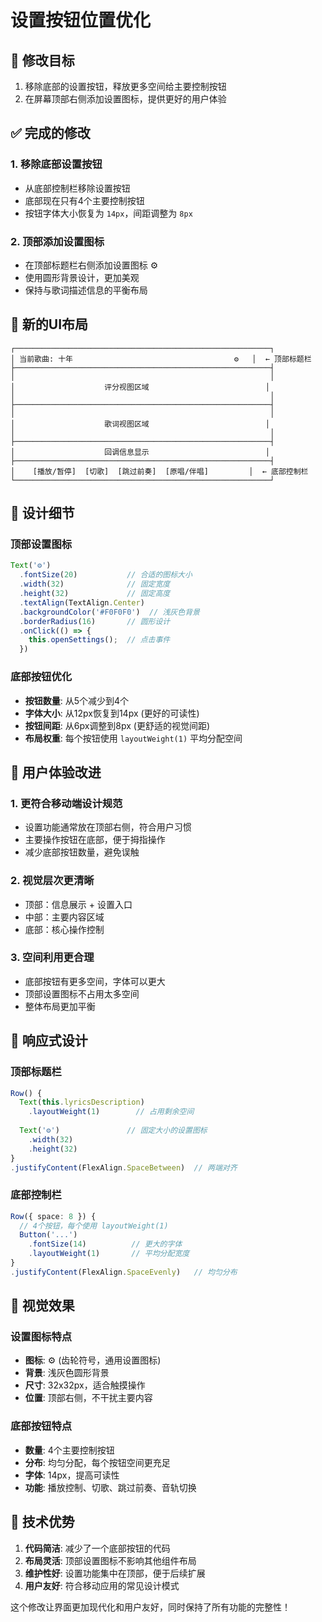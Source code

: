 # 设置按钮位置优化

## 🎯 **修改目标**
1. 移除底部的设置按钮，释放更多空间给主要控制按钮
2. 在屏幕顶部右侧添加设置图标，提供更好的用户体验

## ✅ **完成的修改**

### 1. **移除底部设置按钮**
- 从底部控制栏移除设置按钮
- 底部现在只有4个主要控制按钮
- 按钮字体大小恢复为 `14px`，间距调整为 `8px`

### 2. **顶部添加设置图标**
- 在顶部标题栏右侧添加设置图标 ⚙️
- 使用圆形背景设计，更加美观
- 保持与歌词描述信息的平衡布局

## 📱 **新的UI布局**

```
┌─────────────────────────────────────────────────────────┐
│ 当前歌曲: 十年                                    ⚙️   │  ← 顶部标题栏
├─────────────────────────────────────────────────────────┤
│                                                         │
│                    评分视图区域                          │
│                                                         │
├─────────────────────────────────────────────────────────┤
│                                                         │
│                    歌词视图区域                          │
│                                                         │
├─────────────────────────────────────────────────────────┤
│                    回调信息显示                          │
├─────────────────────────────────────────────────────────┤
│    [播放/暂停]  [切歌]  [跳过前奏]  [原唱/伴唱]         │  ← 底部控制栏
└─────────────────────────────────────────────────────────┘
```

## 🎨 **设计细节**

### 顶部设置图标
```typescript
Text('⚙️')
  .fontSize(20)           // 合适的图标大小
  .width(32)              // 固定宽度
  .height(32)             // 固定高度
  .textAlign(TextAlign.Center)
  .backgroundColor('#F0F0F0')  // 浅灰色背景
  .borderRadius(16)       // 圆形设计
  .onClick(() => {
    this.openSettings();  // 点击事件
  })
```

### 底部按钮优化
- **按钮数量**: 从5个减少到4个
- **字体大小**: 从12px恢复到14px (更好的可读性)
- **按钮间距**: 从6px调整到8px (更舒适的视觉间距)
- **布局权重**: 每个按钮使用 `layoutWeight(1)` 平均分配空间

## 🎯 **用户体验改进**

### 1. **更符合移动端设计规范**
- 设置功能通常放在顶部右侧，符合用户习惯
- 主要操作按钮在底部，便于拇指操作
- 减少底部按钮数量，避免误触

### 2. **视觉层次更清晰**
- 顶部：信息展示 + 设置入口
- 中部：主要内容区域
- 底部：核心操作控制

### 3. **空间利用更合理**
- 底部按钮有更多空间，字体可以更大
- 顶部设置图标不占用太多空间
- 整体布局更加平衡

## 📏 **响应式设计**

### 顶部标题栏
```typescript
Row() {
  Text(this.lyricsDescription)
    .layoutWeight(1)        // 占用剩余空间
    
  Text('⚙️')               // 固定大小的设置图标
    .width(32)
    .height(32)
}
.justifyContent(FlexAlign.SpaceBetween)  // 两端对齐
```

### 底部控制栏
```typescript
Row({ space: 8 }) {
  // 4个按钮，每个使用 layoutWeight(1)
  Button('...')
    .fontSize(14)          // 更大的字体
    .layoutWeight(1)       // 平均分配宽度
}
.justifyContent(FlexAlign.SpaceEvenly)   // 均匀分布
```

## 🎨 **视觉效果**

### 设置图标特点
- **图标**: ⚙️ (齿轮符号，通用设置图标)
- **背景**: 浅灰色圆形背景
- **尺寸**: 32x32px，适合触摸操作
- **位置**: 顶部右侧，不干扰主要内容

### 底部按钮特点
- **数量**: 4个主要控制按钮
- **分布**: 均匀分配，每个按钮空间更充足
- **字体**: 14px，提高可读性
- **功能**: 播放控制、切歌、跳过前奏、音轨切换

## 🚀 **技术优势**

1. **代码简洁**: 减少了一个底部按钮的代码
2. **布局灵活**: 顶部设置图标不影响其他组件布局
3. **维护性好**: 设置功能集中在顶部，便于后续扩展
4. **用户友好**: 符合移动应用的常见设计模式

这个修改让界面更加现代化和用户友好，同时保持了所有功能的完整性！
